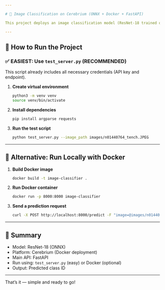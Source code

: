 ```yaml
---

# 🧠 Image Classification on Cerebrium (ONNX + Docker + FastAPI)

This project deploys an image classification model (ResNet-18 trained on ImageNet) to the **Cerebrium serverless GPU platform** using **ONNX**, **FastAPI**, and **Docker**. It takes an input image, runs preprocessing, and returns the predicted class ID.

---
```


## 🚀 How to Run the Project

### ✅ EASIEST: Use `test_server.py` (RECOMMENDED)

This script already includes all necessary credentials (API key and endpoint).

1. **Create virtual environment**

   ```bash
   python3 -m venv venv
   source venv/bin/activate
   ```

2. **Install dependencies**

   ```bash
   pip install argparse requests
   ```

3. **Run the test script**

   ```bash
   python test_server.py --image_path images/n01440764_tench.JPEG
   ```

---

## 🐳 Alternative: Run Locally with Docker

1. **Build Docker image**

   ```bash
   docker build -t image-classifier .
   ```

2. **Run Docker container**

   ```bash
   docker run -p 8000:8000 image-classifier
   ```

3. **Send a prediction request**

   ```bash
   curl -X POST http://localhost:8000/predict -F "image=@images/n01440764_tench.JPEG"
   ```

---

## 📂 Summary

* Model: ResNet-18 (ONNX)
* Platform: Cerebrium (Docker deployment)
* Main API: FastAPI
* Run using: `test_server.py` (easy) or Docker (optional)
* Output: Predicted class ID

---

That’s it — simple and ready to go!
